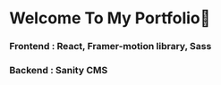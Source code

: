 <h1>Welcome To My Portfolio👋</h1>

<h3>Frontend : React, Framer-motion library, Sass</h3>
<h3>Backend : Sanity CMS</h3>
